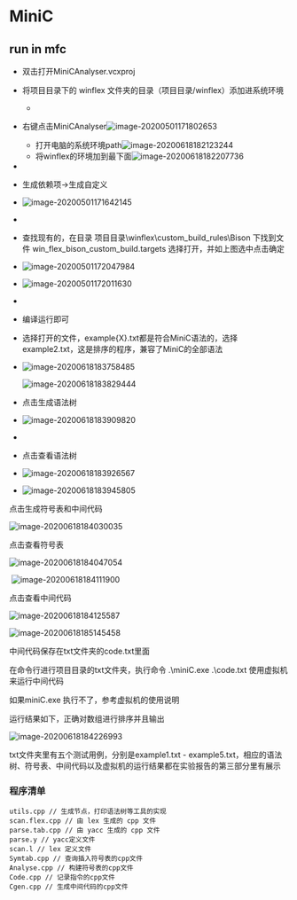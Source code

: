 # MiniC

## run in mfc

- 双击打开MiniCAnalyser.vcxproj

- 将项目目录下的 winflex 文件夹的目录（项目目录/winflex）添加进系统环境

  - 
- 右键点击MiniCAnalyser![image-20200501171802653](C:\Users\11500\AppData\Roaming\Typora\typora-user-images\image-20200501171802653.png)
  - 打开电脑的系统环境path![image-20200618182123244](C:\Users\11500\AppData\Roaming\Typora\typora-user-images\image-20200618182123244.png)
  - 将winflex的环境加到最下面![image-20200618182207736](C:\Users\11500\AppData\Roaming\Typora\typora-user-images\image-20200618182207736.png)

- 

- 生成依赖项->生成自定义

- ![image-20200501171642145](C:\Users\11500\AppData\Roaming\Typora\typora-user-images\image-20200501171642145.png)

- 

- 查找现有的，在目录 项目目录\winflex\custom_build_rules\Bison 下找到文件 win_flex_bison_custom_build.targets 选择打开，并如上图选中点击确定

- ![image-20200501172047984](C:\Users\11500\AppData\Roaming\Typora\typora-user-images\image-20200501172047984.png)

- ![image-20200501172011630](C:\Users\11500\AppData\Roaming\Typora\typora-user-images\image-20200501172011630.png)

- 

- 编译运行即可

- 选择打开的文件，example{X}.txt都是符合MiniC语法的，选择example2.txt，这是排序的程序，兼容了MiniC的全部语法

- ![image-20200618183758485](C:\Users\11500\AppData\Roaming\Typora\typora-user-images\image-20200618183758485.png)

  ![image-20200618183829444](C:\Users\11500\AppData\Roaming\Typora\typora-user-images\image-20200618183829444.png)

  

- 点击生成语法树

- ![image-20200618183909820](C:\Users\11500\AppData\Roaming\Typora\typora-user-images\image-20200618183909820.png)

- 

- 点击查看语法树

- ![image-20200618183926567](C:\Users\11500\AppData\Roaming\Typora\typora-user-images\image-20200618183926567.png)

- ![image-20200618183945805](C:\Users\11500\AppData\Roaming\Typora\typora-user-images\image-20200618183945805.png)



点击生成符号表和中间代码

![image-20200618184030035](C:\Users\11500\AppData\Roaming\Typora\typora-user-images\image-20200618184030035.png)



点击查看符号表

![image-20200618184047054](C:\Users\11500\AppData\Roaming\Typora\typora-user-images\image-20200618184047054.png)



​	![image-20200618184111900](C:\Users\11500\AppData\Roaming\Typora\typora-user-images\image-20200618184111900.png)



点击查看中间代码

![image-20200618184125587](C:\Users\11500\AppData\Roaming\Typora\typora-user-images\image-20200618184125587.png)

![image-20200618185145458](C:\Users\11500\AppData\Roaming\Typora\typora-user-images\image-20200618185145458.png)

中间代码保存在txt文件夹的code.txt里面

在命令行进行项目目录的txt文件夹，执行命令 .\miniC.exe .\code.txt  使用虚拟机来运行中间代码

如果miniC.exe 执行不了，参考虚拟机的使用说明

运行结果如下，正确对数组进行排序并且输出

![image-20200618184226993](C:\Users\11500\AppData\Roaming\Typora\typora-user-images\image-20200618184226993.png)



txt文件夹里有五个测试用例，分别是example1.txt - example5.txt，相应的语法树、符号表、中间代码以及虚拟机的运行结果都在实验报告的第三部分里有展示





### 程序清单

```
utils.cpp // 生成节点，打印语法树等工具的实现
scan.flex.cpp // 由 lex 生成的 cpp 文件
parse.tab.cpp // 由 yacc 生成的 cpp 文件
parse.y // yacc定义文件
scan.l // lex 定义文件
Symtab.cpp // 查询插入符号表的cpp文件
Analyse.cpp // 构建符号表的cpp文件
Code.cpp // 记录指令的cpp文件
Cgen.cpp // 生成中间代码的cpp文件
```

